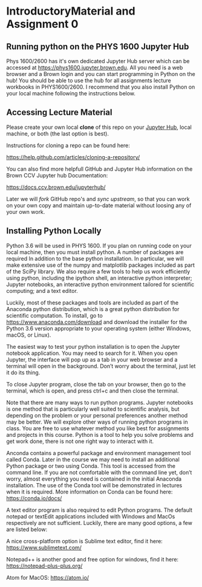 # IntroductoryMaterial and Assignment 0

## Running python on the PHYS 1600 Jupyter Hub

Phys 1600/2600 has it's own dedicated Jupyter Hub server which can be accessed at https://phys1600.jupyter.brown.edu. All you need is a web browser and a Brown login and you can start programming in Python on the hub! You should be able to use the hub for all assignments lecture workbooks in PHYS1600/2600. I recommend that you also install Python on your local machine following the instructions below.

## Accessing Lecture Material

Please create your own local **clone** of this repo on your [Jupyter Hub](https://phys1600.jupyter.brown.edu), local machine, or both (the last option is best).

Instructions for cloning a repo can be found here:

https://help.github.com/articles/cloning-a-repository/

You can also find more helpfull GitHub and Jupyter Hub information on the Brown CCV Jupyter hub Documentation:

https://docs.ccv.brown.edu/jupyterhub/

Later we will *fork* GitHub repo's and *sync upstream*, so that you can work on your own copy and maintain up-to-date material without loosing any of your own work.

## Installing Python Locally

Python 3.6 will be used in PHYS 1600. If you plan on running code on your local machine, then you must install python. A number of packages are required In addition to the base python installation. In particular, we will make extensive use of the numpy and matplotlib packages included as part of the SciPy library. We also require a few tools to help us work efficiently using python, including the ipython shell, an interactive python interpreter; Jupyter notebooks, an interactive python environment tailored for scientific computing; and a text editor. 

Luckily, most of these packages and tools are included as part of the Anaconda python distribution, which is a great python distribution for scientific computation. To install, go to https://www.anaconda.com/download and download the installer for the Python 3.6 version appropriate to your operating system (either Windows, macOS, or Linux). 

The easiest way to test your python installation is to open the Jupyter notebook application. You may need to search for it. When you open Jupyter, the interface will pop up as a tab in your web browser and a terminal will open in the background. Don’t worry about the terminal, just let it do its thing. 


To close Jupyter program, close the tab on your browser, then go to the terminal, which is open, and press ctrl+c and then close the terminal. 

Note that there are many ways to run python programs. Jupyter notebooks is one method that is particularly well suited to scientific analysis, but depending on the problem or your personal preferences another method may be better. We will explore other ways of running python programs in class. You are free to use whatever method you like best for assignments and projects in this course. Python is a tool to help you solve problems and get work done, there is not one right way to interact with it.

Anconda contains a powerful package and environment management tool called Conda. Later in the course we may need to install an additional Python package or two using Conda. This tool is accessed from the command line. If you are not comfortable with the command line yet, don’t worry, almost everything you need is contained in the initial Anaconda installation. The use of the Conda tool will be demonstrated in lectures when it is required. More information on Conda can be found here: https://conda.io/docs/

A text editor program is also required to edit Python programs.  The default notepad or textEdit applications included with Windows and MacOs respectively are not sufficient. Luckily, there are many good options, a few are listed below:

A nice cross-platform option is Sublime text editor, find it here:  https://www.sublimetext.com/

Notepad++ is another good and free option for windows, find it here: https://notepad-plus-plus.org/

Atom for MacOS: https://atom.io/

